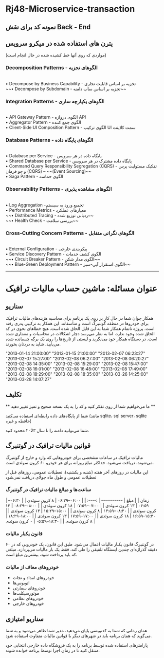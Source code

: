 # Rj48-Microservice-transaction


نمونه کد برای نقش Back - End
--------------------------------------------------------------------------
## پترن های استفاده شده در میکرو سرویس
(مواردی که روی آنها خط کشیده شده در حال انجام است)

### Decomposition Patterns      -   الگوهای تجزیه 
 <br>
•	Decompose by Business Capability -  تجزیه بر اساس قابلیت تجاری   <br>
~~•	Decompose by Subdomain  -  تجزیه بر اساس ساب دامنه~~  <br>

### Integration Patterns - الگوهای یکپارچه سازی  
<br>
•	API Gateway Pattern -  الگوی دروازه API  <br>
•	Aggregator Pattern -   الگوی جمع کننده  <br>
•	Client-Side UI Composition Pattern -  الگوی ترکیب UI سمت کلاینت  <br>

### Database Patterns - الگوهای پایگاه داده 
 <br>
•	Database per Service - پایگاه داده در هر سرویس  <br>
•	Shared Database per Service - پایگاه داده مشترک در هر سرویس  <br>
•	Command Query Responsibility Segregation (CQRS) -  تفکیک مسئولیت پرس و جو فرمان (CQRS) – ~~(Event Sourcing)~~  <br>
•	Saga Pattern - الگوی حماسه  <br>

### Observability Patterns - الگوهای مشاهده پذیری
 <br>
•	Log Aggregation -تجمیع ورود به سیستم   <br>
•	Performance Metrics -  معیارهای عملکرد  <br>
~~•	Distributed Tracing - ردیابی توزیع شده~~  <br>
~~•	Health Check - بررسی سلامت~~  <br>

### Cross-Cutting Concern Patterns - الگوهای نگرانی متقابل
 <br>
•	External Configuration -  پیکربندی خارجی  <br>
•	Service Discovery Pattern -  الگوی کشف خدمات  <br>
~~•	Circuit Breaker Pattern - الگوی مدار شکن~~  <br>
~~•	Blue-Green Deployment Pattern -  الگوی استقرار آبی-سبز~~  <br>


----------------------------------------------------------------------------------------------------------------


# عنوان مسائله: ماشین حساب مالیات ترافیک

## سناریو

همکار جوان شما در حال کار بر روی یک برنامه برای محاسبه هزینه‌های مالیات ترافیک برای خودروها در منطقه گوتنبرگ است و متأسفانه، این همکار به ترکیبی پدری رفته است. پروژه ناتمام همکار شما به این فایل الحاق شده است. هیچ خطاهای نحوی در کد الحاق شده وجود ندارد، اما به نظر می‌رسد دچار اشکالات در محاسبات و معماری شده است.
در دستگاه همکار خود می‌نگرید و لیستی از تاریخ‌ها را روی یک برگه چسبانده شده می‌یابید. شاید به دردتان بخورند.

 "2013-01-14 21:00:00"
"2013-01-15 21:00:00"
"2013-02-07 06:23:27"
"2013-02-07 15:27:00"
"2013-02-08 06:27:00"
"2013-02-08 06:20:27"
"2013-02-08 14:35:00"
"2013-02-08 15:29:00"
"2013-02-08 15:47:00"
"2013-02-08 16:01:00"
"2013-02-08 16:48:00"
"2013-02-08 17:49:00"
"2013-02-08 18:29:00"
"2013-02-08 18:35:00"
"2013-03-26 14:25:00"
"2013-03-28 14:07:27"





## تکلیف
** ما می‌خواهیم شما از روی تفکر کنید و کد را به یک نسخه صحیح و تمیز تغییر دهید **

شما از پایگاه‌های داده رابطه‌ای استفاده می‌کنید 
(مانند sqlite، sql server، sqlite حافظه و غیره)

شما می‌توانید دامنه را تا سال ۲۰2۳ محدود کنید.

## قوانین مالیات ترافیک در گوتنبرگ
مالیات ترافیک در ساعات مشخصی برای خودروهایی که وارد و خارج از گوتنبرگ می‌شوند، دریافت می‌شود.
حداکثر مبلغ روزانه برای هر خودرو ۶۰ کرون سوئدی است.


این مالیات در روزهای آخر هفته (شنبه و یکشنبه)،
 تعطیلات عمومی،
 روزهای قبل از تعطیلات عمومی
 و طول ماه جولای دریافت نمی‌شود

### ساعت‌ها و مبالغ مالیات ترافیک در گوتنبرگ

| زمان        |    | مبلغ 
| ----------- |                     :----: |
| ۰۶:۰۰–۰۶:۲۹ |   ۸ کرون سوئدی |
| ۰۶:۳۰–۰۶:۵۹ | ۱۳ کرون سوئدی |
| ۰۷:۰۰–۰۷:۵۹ | ۱۸ کرون سوئدی |
| ۰۸:۰۰–۰۸:۲۹ | ۱۳ کرون سوئدی |
| ۰۸:۳۰–۱۴:۵۹ |   ۸ کرون سوئدی |
| ۱۵:۰۰–۱۵:۲۹ | ۱۳ کرون سوئدی |
| ۱۵:۳۰–۱۶:۵۹ | ۱۸ کرون سوئدی |
| ۱۷:۰۰–۱۷:۵۹ | ۱۳ کرون سوئدی |
| ۱۸:۰۰–۱۸:۲۹ |   ۸ کرون سوئدی |
| ۱۸:۳۰–۰۵:۵۹ |   ۰ کرون سوئدی |

### قانون یکبار مالیات

در گوتنبرگ قانون یکبار مالیات اعمال می‌شود. طبق این قانون، یک خودرویی که در ۶۰ دقیقه گذراژه‌ای چندین ایستگاه تلفیقی را طی کند، فقط یک بار مالیات می‌پردازد. مبلغی که باید پرداخت شود، بیشترین مبلغ است.

### خودروهای معاف از مالیات

- خودروهای امداد و نجات
- اتوبوس‌ها
- خودروهای سفارتی
- موتورسیکلت‌ها
- خودروهای نظامی
- خودروهای خارجی

## سناریو امتیازی

همان زمانی که شما به کدنویسی پایان می‌دهید، مدیر شما ظاهر می‌شود و به شما می‌گوید که همان برنامه باید در شهرهای دیگر با قوانین مالیات متفاوت استفاده شود.

پارامترهای استفاده شده توسط برنامه را به یک فروشگاه داده خارجی انتخابی خود منتقل کنید تا در زمان اجرا توسط برنامه خوانده شوند.



